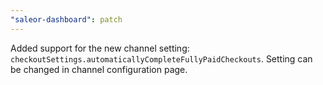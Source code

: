 ```yaml
---
"saleor-dashboard": patch
---
```


Added support for the new channel setting: `checkoutSettings.automaticallyCompleteFullyPaidCheckouts`. Setting can be changed in channel configuration page.
